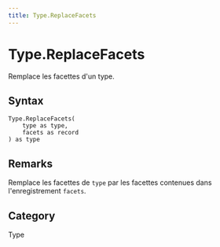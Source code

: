 ```yaml
---
title: Type.ReplaceFacets
---
```


# Type.ReplaceFacets


Remplace les facettes d&#39;un type.


## Syntax

```powerquery
Type.ReplaceFacets(
    type as type,
    facets as record
) as type
```


## Remarks

Remplace les facettes de <code>type</code> par les facettes contenues dans l'enregistrement <code>facets</code>.



## Category
Type

